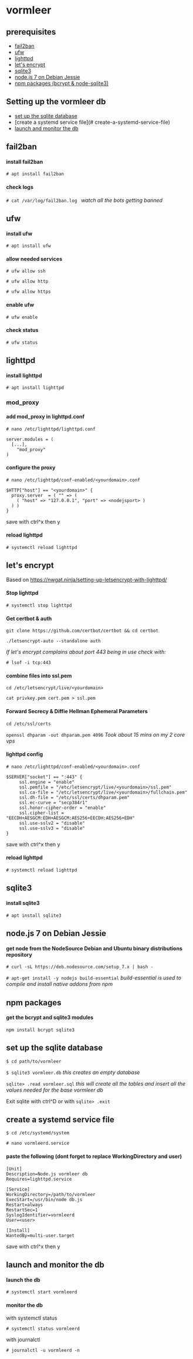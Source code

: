 # vormleer
## prerequisites
* [fail2ban](#fail2ban)
* [ufw](#ufw)
* [lighttpd](#lighttpd)
* [let's encrypt](#lets-encrypt)
* [sqlite3](#sqlite3)
* [node.js 7 on Debian Jessie](#nodejs-7-on-debian-jessie)
* [npm packages (bcrypt & node-sqlite3)](#npm-packages)

## Setting up the vormleer db
* [set up the sqlite database](#set-up-the-sqlite-database)
* [create a systemd service file](# create-a-systemd-service-file)
* [launch and monitor the db](#launch-and-monitor-the-db)



## fail2ban

#### install fail2ban

`# apt install fail2ban`

#### check logs
`# cat /var/log/fail2ban.log `
*watch all the bots getting banned*


## ufw

#### install ufw

`# apt install ufw`

#### allow needed services

`# ufw allow ssh`

`# ufw allow http`

`# ufw allow https`

#### enable ufw

`# ufw enable`

#### check status

`# ufw status`



## lighttpd

#### install lighttpd

`# apt install lighttpd`

### mod_proxy

#### add mod_proxy in lighttpd.conf

`# nano /etc/lighttpd/lighttpd.conf`

```
server.modules = (
  [...],
	"mod_proxy"
)

```

#### configure the proxy

`# nano /etc/lighttpd/conf-enabled/<yourdomain>.conf`

```
$HTTP["host"] == "<yourdomain>" {
  proxy.server  = ( "" => (
    ( "host" => "127.0.0.1", "port" => <nodejsport> )
  ) )
}
```

save with ctrl^x then y

#### reload lighttpd

`# systemctl reload lighttpd`


## let's encrypt
Based on https://nwgat.ninja/setting-up-letsencrypt-with-lighttpd/

#### Stop lighttpd

`# systemctl stop lighttpd`

#### Get certbot & auth 

`git clone https://github.com/certbot/certbot && cd certbot`

`./letsencrypt-auto --standalone auth`

*If let's encrypt complains about port 443 being in use check with:*

`# lsof -i tcp:443`

#### combine files into ssl.pem

`cd /etc/letsencrypt/live/<yourdomain>`

`cat privkey.pem cert.pem > ssl.pem`

#### Forward Secrecy & Diffie Hellman Ephemeral Parameters

`cd /etc/ssl/certs`

`openssl dhparam -out dhparam.pem 4096`
*Took about 15 mins on my 2 core vps*

#### lighttpd config

`# nano /etc/lighttpd/conf-enabled/<yourdomain>.conf`

```
$SERVER["socket"] == ":443" {
     ssl.engine = "enable"
     ssl.pemfile = "/etc/letsencrypt/live/<yourdomain>/ssl.pem"
     ssl.ca-file = "/etc/letsencrypt/live/<yourdomain>/fullchain.pem"
     ssl.dh-file = "/etc/ssl/certs/dhparam.pem"
     ssl.ec-curve = "secp384r1"
     ssl.honor-cipher-order = "enable"
     ssl.cipher-list = "EECDH+AESGCM:EDH+AESGCM:AES256+EECDH:AES256+EDH"
     ssl.use-sslv2 = "disable"
     ssl.use-sslv3 = "disable"
}
```

save with ctrl^x then y

#### reload lighttpd

`# systemctl reload lighttpd`


## sqlite3

#### install sqlite3

`# apt install sqlite3`


## node.js 7 on Debian Jessie

#### get node from the NodeSource Debian and Ubuntu binary distributions repository

`# curl -sL https://deb.nodesource.com/setup_7.x | bash -`

`# apt-get install -y nodejs build-essential` *build-essential is used to compile and install native addons from npm*


## npm packages

#### get the bcrypt and sqlite3 modules

`npm install bcrypt sqlite3`


## set up the sqlite database

`$ cd path/to/vormleer`

`$ sqlite3 vormleer.db` *this creates an empty database*

`sqlite> .read vormleer.sql` *this will create all the tables and insert all the values needed for the base vormleer db*

Exit sqlite with ctrl^D or with `sqlite> .exit`


## create a systemd service file

`$ cd /etc/systemd/system`

`# nano vormleerd.service`

#### paste the following (dont forget to replace WorkingDirectory and user)

```
[Unit]
Description=Node.js vormleer db
Requires=lighttpd.service

[Service]
WorkingDirectory=/path/to/vormleer
ExecStart=/usr/bin/node db.js
Restart=always
RestartSec=1
SyslogIdentifier=vormleerd
User=<user>

[Install]
WantedBy=multi-user.target

```

save with ctrl^x then y


## launch and monitor the db

#### launch the db

`# systemctl start vormleerd`

#### monitor the db

with systemctl status

`# systemctl status vormleerd`

with journalctl

`# journalctl -u vormleerd -n`

